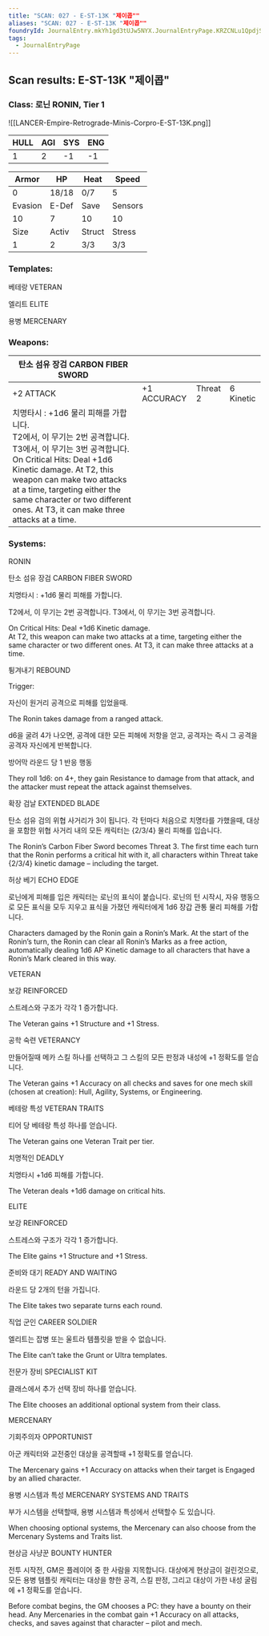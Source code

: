 ```yaml
---
title: "SCAN: 027 - E-ST-13K "제이콥""
aliases: "SCAN: 027 - E-ST-13K "제이콥""
foundryId: JournalEntry.mkYh1gd3tUJw5NYX.JournalEntryPage.KRZCNLu1QpdjSq9U
tags:
  - JournalEntryPage
---
```

## Scan results: E-ST-13K "제이콥"

### Class: 로닌 RONIN, Tier 1

![[LANCER-Empire-Retrograde-Minis-Corpro-E-ST-13K.png]]

| HULL | AGI | SYS | ENG |
| --- | --- | --- | --- |
| 1 | 2 | \-1 | \-1 |

| Armor | HP | Heat | Speed |
| --- | --- | --- | --- |
| 0 | 18/18 | 0/7 | 5 |
| Evasion | E-Def | Save | Sensors |
| 10 | 7 | 10 | 10 |
| Size | Activ | Struct | Stress |
| 1 | 2 | 3/3 | 3/3 |

### Templates:

베테랑 VETERAN

엘리트 ELITE

용병 MERCENARY

### Weapons:

| 탄소 섬유 장검 CARBON FIBER SWORD |  |  |  |
| --- | --- | --- | --- |
| +2 ATTACK | +1 ACCURACY | Threat 2 | 6 Kinetic |  |
| 치명타시 : +1d6 물리 피해를 가합니다.<br/>T2에서, 이 무기는 2번 공격합니다. T3에서, 이 무기는 3번 공격합니다.<br/>On Critical Hits: Deal +1d6 Kinetic damage.   At T2, this weapon can make two attacks at a time, targeting either the same character or two different ones. At T3, it can make three attacks at a time. |  |  |  |  |  |

### Systems:

RONIN

탄소 섬유 장검 CARBON FIBER SWORD

치명타시 : +1d6 물리 피해를 가합니다.

T2에서, 이 무기는 2번 공격합니다. T3에서, 이 무기는 3번 공격합니다.

On Critical Hits: Deal +1d6 Kinetic damage.  
At T2, this weapon can make two attacks at a time, targeting either the same character or two different ones. At T3, it can make three attacks at a time.

튕겨내기 REBOUND

Trigger:

자신이 원거리 공격으로 피해를 입었을때.

The Ronin takes damage from a ranged attack.

  

d6을 굴려 4가 나오면, 공격에 대한 모든 피해에 저항을 얻고, 공격자는 즉시 그 공격을 공격자 자신에게 반복합니다.

방어막 라운드 당 1 반응 행동

They roll 1d6: on 4+, they gain Resistance to damage from that attack, and the attacker must repeat the attack against themselves.

확장 검날 EXTENDED BLADE

탄소 섬유 검의 위협 사거리가 3이 됩니다. 각 턴마다 처음으로 치명타를 가했을때, 대상을 포함한 위협 사거리 내의 모든 캐릭터는 {2/3/4} 물리 피해를 입습니다.

The Ronin’s Carbon Fiber Sword becomes Threat 3. The first time each turn that the Ronin performs a critical hit with it, all characters within Threat take {2/3/4} kinetic damage – including the target.

허상 베기 ECHO EDGE

로닌에게 피해를 입은 캐릭터는 로닌의 표식이 붙습니다. 로닌의 턴 시작시, 자유 행동으로 모든 표식을 모두 지우고 표식을 가졌던 캐릭터에게 1d6 장갑 관통 물리 피해를 가합니다.

Characters damaged by the Ronin gain a Ronin’s Mark. At the start of the Ronin’s turn, the Ronin can clear all Ronin’s Marks as a free action, automatically dealing 1d6 AP Kinetic damage to all characters that have a Ronin’s Mark cleared in this way.

VETERAN

보강 REINFORCED

스트레스와 구조가 각각 1 증가합니다.

The Veteran gains +1 Structure and +1 Stress.

공학 숙련 VETERANCY

만들어질때 메카 스킬 하나를 선택하고 그 스킬의 모든 판정과 내성에 +1 정확도를 얻습니다.

The Veteran gains +1 Accuracy on all checks and saves for one mech skill (chosen at creation): Hull, Agility, Systems, or Engineering.

베테랑 특성 VETERAN TRAITS

티어 당 베테랑 특성 하나를 얻습니다.

The Veteran gains one Veteran Trait per tier.

치명적인 DEADLY

치명타시 +1d6 피해를 가합니다.

The Veteran deals +1d6 damage on critical hits.

ELITE

보강 REINFORCED

스트레스와 구조가 각각 1 증가합니다.

The Elite gains +1 Structure and +1 Stress.

준비와 대기 READY AND WAITING

라운드 당 2개의 턴을 가집니다.

The Elite takes two separate turns each round.

직업 군인 CAREER SOLDIER

엘리트는 잡병 또는 울트라 템플릿을 받을 수 없습니다.

The Elite can’t take the Grunt or Ultra templates.

전문가 장비 SPECIALIST KIT

클래스에서 추가 선택 장비 하나를 얻습니다.

The Elite chooses an additional optional system from their class.

MERCENARY

기회주의자 OPPORTUNIST

아군 캐릭터와 교전중인 대상을 공격할때 +1 정확도를 얻습니다.

The Mercenary gains +1 Accuracy on attacks when their target is Engaged by an allied character.

용병 시스템과 특성 MERCENARY SYSTEMS AND TRAITS

부가 시스템을 선택할때, 용병 시스템과 특성에서 선택할수 도 있습니다.

When choosing optional systems, the Mercenary can also choose from the Mercenary Systems and Traits list.

현상금 사냥꾼 BOUNTY HUNTER

전투 시작전, GM은 플레이어 중 한 사람을 지목합니다. 대상에게 현상금이 걸린것으로, 모든 용병 템플릿 캐릭터는 대상을 향한 공격, 스킬 판정, 그리고 대상이 가한 내성 굴림에 +1 정확도를 얻습니다.

Before combat begins, the GM chooses a PC: they have a bounty on their head. Any Mercenaries in the combat gain +1 Accuracy on all attacks, checks, and saves against that character – pilot and mech.